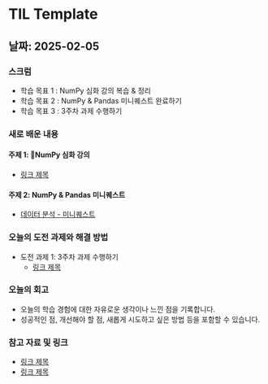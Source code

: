 # TIL Template

## 날짜: 2025-02-05

### 스크럼
- 학습 목표 1 : NumPy 심화 강의 복습 & 정리
- 학습 목표 2 : NumPy & Pandas 미니퀘스트 완료하기
- 학습 목표 3 : 3주차 과제 수행하기

### 새로 배운 내용
#### 주제 1: NumPy 심화 강의
- [링크 제목](URL)

#### 주제 2: NumPy & Pandas 미니퀘스트
- [데이터 분석 - 미니퀘스트](https://colab.research.google.com/drive/1HbF4KNFgQr9FZw10HUA3GbQ8fhEXdTOf?usp=sharing)

### 오늘의 도전 과제와 해결 방법
- 도전 과제 1: 3주차 과제 수행하기
  - [링크 제목](URL)

### 오늘의 회고
- 오늘의 학습 경험에 대한 자유로운 생각이나 느낀 점을 기록합니다.
- 성공적인 점, 개선해야 할 점, 새롭게 시도하고 싶은 방법 등을 포함할 수 있습니다.

### 참고 자료 및 링크
- [링크 제목](URL)
- [링크 제목](URL)
